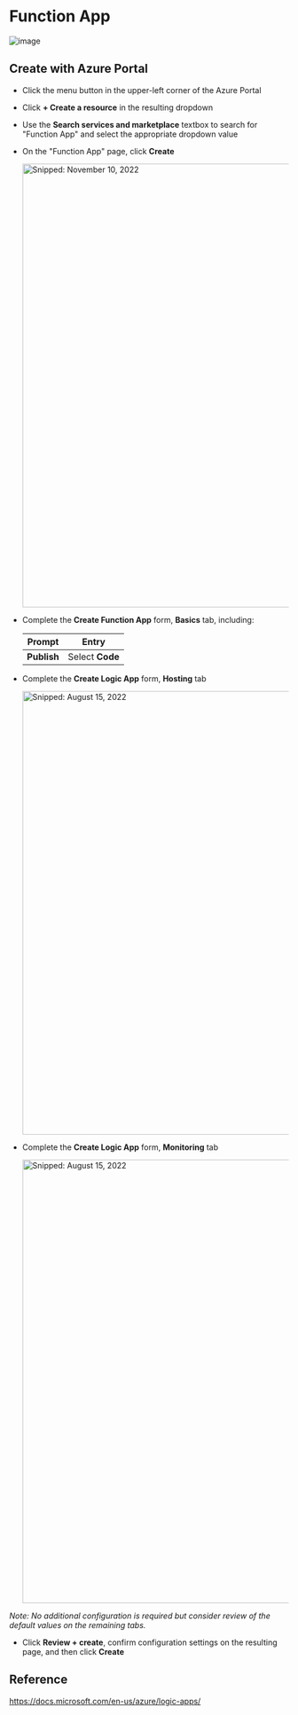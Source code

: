 # Function App

![image](https://user-images.githubusercontent.com/44923999/201121882-68472ee8-4a9f-46e2-bbbf-21f37685e7a7.png)

## Create with Azure Portal

* Click the menu button in the upper-left corner of the Azure Portal
* Click **+ Create a resource** in the resulting dropdown
* Use the **Search services and marketplace** textbox to search for "Function App" and select the appropriate dropdown value
* On the "Function App" page, click **Create**

  <img src="https://user-images.githubusercontent.com/44923999/201128646-95bfc1dd-8315-4194-b22a-62d9ae877bee.png" width="800" title="Snipped: November 10, 2022" />

* Complete the **Create Function App** form, **Basics** tab, including:

  Prompt| Entry
  ------ | ------
  **Publish** | Select **Code**
 
* Complete the **Create Logic App** form, **Hosting** tab

  <img src="https://user-images.githubusercontent.com/44923999/184643004-fd890fa8-d4d5-4096-946f-7f1ad9a4a79d.png" width="800" title="Snipped: August 15, 2022" />

* Complete the **Create Logic App** form, **Monitoring** tab

  <img src="https://user-images.githubusercontent.com/44923999/184643119-1abc8e7e-0c85-4465-9add-76decd662b8a.png" width="800" title="Snipped: August 15, 2022" />

_Note: No additional configuration is required but consider review of the default values on the remaining tabs._

* Click **Review + create**, confirm configuration settings on the resulting page, and then click **Create**

## Reference
https://docs.microsoft.com/en-us/azure/logic-apps/
